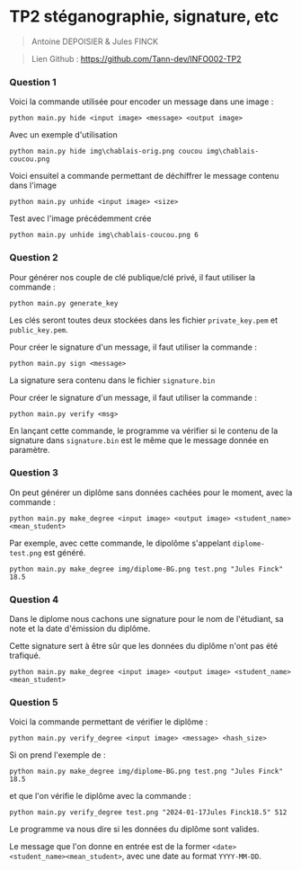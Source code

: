 # TP2 stéganographie, signature, etc

>Antoine DEPOISIER & Jules FINCK

>Lien Github : https://github.com/Tann-dev/INFO002-TP2

### Question 1

Voici la commande utilisée pour encoder un message dans une image :

```shell
python main.py hide <input image> <message> <output image>
```

Avec un exemple d'utilisation

```shell
python main.py hide img\chablais-orig.png coucou img\chablais-coucou.png
```

Voici ensuitel a commande permettant de déchiffrer le message contenu dans l'image

```shell
python main.py unhide <input image> <size>
```

Test avec l'image précédemment crée

```shell
python main.py unhide img\chablais-coucou.png 6
```

### Question 2

Pour générer nos couple de clé publique/clé privé, il faut utiliser la commande :

```shell
python main.py generate_key
```

Les clés seront toutes deux stockées dans les fichier `private_key.pem` et `public_key.pem`.

Pour créer le signature d'un message, il faut utiliser la commande :

```shell
python main.py sign <message>
```

La signature sera contenu dans le fichier `signature.bin`

Pour créer le signature d'un message, il faut utiliser la commande :

```shell
python main.py verify <msg>
```

En lançant cette commande, le programme va vérifier si le contenu de la signature dans `signature.bin` est le même que le message  donnée en paramètre.

### Question 3

On peut générer un diplôme sans données cachées pour le moment, avec la commande :

```shell
python main.py make_degree <input image> <output image> <student_name> <mean_student>
```

Par exemple, avec cette commande, le dipolôme s'appelant `diplome-test.png` est généré.

```shell
python main.py make_degree img/diplome-BG.png test.png "Jules Finck" 18.5
```

### Question 4

Dans le diplome nous cachons une signature pour le nom de l'étudiant, sa note et la date d'émission du diplôme.

Cette signature sert à être sûr que les données du diplôme n'ont pas été trafiqué.

```shell
python main.py make_degree <input image> <output image> <student_name> <mean_student>
```

### Question 5

Voici la commande permettant de vérifier le diplôme :

```shell
python main.py verify_degree <input image> <message> <hash_size>
```

Si on prend l'exemple de : 

```shell
python main.py make_degree img/diplome-BG.png test.png "Jules Finck" 18.5
```

et que l'on vérifie le diplôme avec la commande : 

```shell
python main.py verify_degree test.png "2024-01-17Jules Finck18.5" 512
```

Le programme va nous dire si les données du diplôme sont valides.

Le message que l'on donne en entrée est de la former `<date><student_name><mean_student>`, avec une date au format `YYYY-MM-DD`.